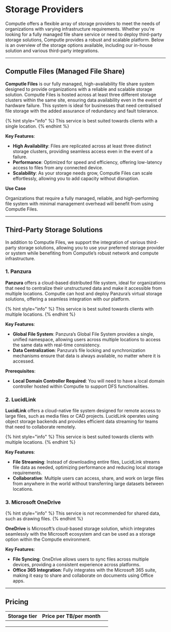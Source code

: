# Storage Providers

Computle offers a flexible array of storage providers to meet the needs of organizations with varying infrastructure requirements. Whether you're looking for a fully managed file share service or need to deploy third-party storage solutions, Computle provides a robust and scalable platform. Below is an overview of the storage options available, including our in-house solution and various third-party integrations.

***

## **Computle Files (Managed File Share)**

**Computle Files** is our fully managed, high-availability file share system designed to provide organizations with a reliable and scalable storage solution. Computle Files is hosted across at least three different storage clusters within the same site, ensuring data availability even in the event of hardware failure. This system is ideal for businesses that need centralised file storage with the added assurance of redundancy and fault tolerance.

{% hint style="info" %}
This service is best suited towards clients with a single location.
{% endhint %}

**Key Features**:

* **High Availability**: Files are replicated across at least three distinct storage clusters, providing seamless access even in the event of a failure.
* **Performance**: Optimized for speed and efficiency, offering low-latency access to files from any connected device.
* **Scalability**: As your storage needs grow, Computle Files can scale effortlessly, allowing you to add capacity without disruption.

**Use Case**

Organizations that require a fully managed, reliable, and high-performing file system with minimal management overhead will benefit from using Computle Files.

***

## **Third-Party Storage Solutions**

In addition to Computle Files, we support the integration of various third-party storage solutions, allowing you to use your preferred storage provider or system while benefiting from Computle’s robust network and compute infrastructure.

### **1. Panzura**

**Panzura** offers a cloud-based distributed file system, ideal for organizations that need to centralize their unstructured data and make it accessible from multiple locations. Computle can host and deploy Panzura’s virtual storage solutions, offering a seamless integration with our platform.

{% hint style="info" %}
This service is best suited towards clients with multiple locations.
{% endhint %}

**Key Features**:

* **Global File System**: Panzura’s Global File System provides a single, unified namespace, allowing users across multiple locations to access the same data with real-time consistency.
* **Data Centralization**: Panzura’s file locking and synchronization mechanisms ensure that data is always available, no matter where it is accessed.

**Prerequisites**:

* **Local Domain Controller Required**: You will need to have a local domain controller hosted within Computle to support DFS functionalities.&#x20;

### **2. LucidLink**

**LucidLink** offers a cloud-native file system designed for remote access to large files, such as media files or CAD projects. LucidLink operates using object storage backends and provides efficient data streaming for teams that need to collaborate remotely.

{% hint style="info" %}
This service is best suited towards clients with multiple locations.
{% endhint %}

**Key Features**:

* **File Streaming**: Instead of downloading entire files, LucidLink streams file data as needed, optimizing performance and reducing local storage requirements.
* **Collaborative**: Multiple users can access, share, and work on large files from anywhere in the world without transferring large datasets between locations.

### **3. Microsoft OneDrive**

{% hint style="info" %}
This service is not recommended for shared data, such as drawing files.
{% endhint %}

**OneDrive** is Microsoft’s cloud-based storage solution, which integrates seamlessly with the Microsoft ecosystem and can be used as a storage option within the Computle environment.

**Key Features**:

* **File Syncing**: OneDrive allows users to sync files across multiple devices, providing a consistent experience across platforms.
* **Office 365 Integration**: Fully integrates with the Microsoft 365 suite, making it easy to share and collaborate on documents using Office apps.

***

## Pricing



| Storage tier | Price per TB/per month |   |
| ------------ | ---------------------- | - |
|              |                        |   |
|              |                        |   |
|              |                        |   |

